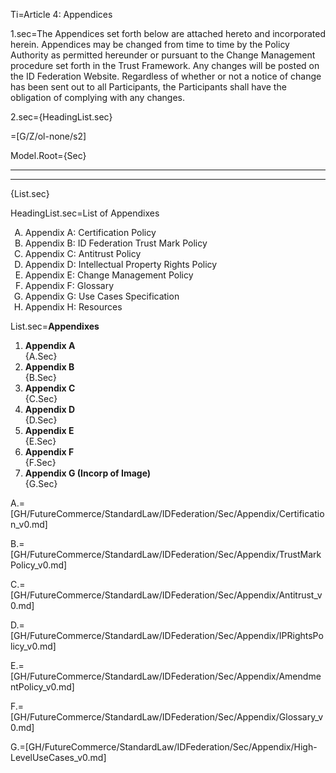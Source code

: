 Ti=Article 4: Appendices

1.sec=The Appendices set forth below are attached hereto and incorporated herein. Appendices may be changed from time to time by the Policy Authority as permitted hereunder or pursuant to the Change Management procedure set forth in the Trust Framework. Any changes will be posted on the ID Federation Website. Regardless of whether or not a notice of change has been sent out to all Participants, the Participants shall have the obligation of complying with any changes.

2.sec={HeadingList.sec}

=[G/Z/ol-none/s2]

Model.Root={Sec}<hr><hr>{List.sec}

HeadingList.sec=List of Appendixes<ol type="A"><li>Appendix A: Certification Policy</b><li></b>Appendix B: ID Federation Trust Mark Policy</b><li></b>Appendix C: Antitrust Policy</b><li></b>Appendix D: Intellectual Property Rights Policy</b><li></b>Appendix E: Change Management Policy</b><li></b>Appendix F: Glossary</b><li></b>Appendix G: Use Cases Specification</b><li></b>Appendix H: Resources</b></ol>

List.sec=<b>Appendixes</b><ol><li><b>Appendix A</b><br>{A.Sec}<li><b>Appendix B</b><br>{B.Sec}<li><b>Appendix C</b><br>{C.Sec}<li><b>Appendix D</b><br>{D.Sec}<li><b>Appendix E</b><br>{E.Sec}<li><b>Appendix F</b><br>{F.Sec}<li><b>Appendix G (Incorp of Image)</b><br>{G.Sec}</ol>

A.=[GH/FutureCommerce/StandardLaw/IDFederation/Sec/Appendix/Certification_v0.md]

B.=[GH/FutureCommerce/StandardLaw/IDFederation/Sec/Appendix/TrustMarkPolicy_v0.md]

C.=[GH/FutureCommerce/StandardLaw/IDFederation/Sec/Appendix/Antitrust_v0.md]

D.=[GH/FutureCommerce/StandardLaw/IDFederation/Sec/Appendix/IPRightsPolicy_v0.md]

E.=[GH/FutureCommerce/StandardLaw/IDFederation/Sec/Appendix/AmendmentPolicy_v0.md]

F.=[GH/FutureCommerce/StandardLaw/IDFederation/Sec/Appendix/Glossary_v0.md]

G.=[GH/FutureCommerce/StandardLaw/IDFederation/Sec/Appendix/High-LevelUseCases_v0.md]
